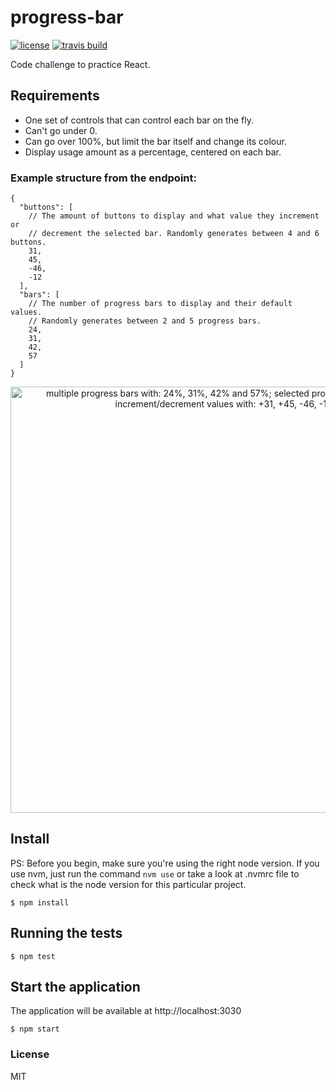 # progress-bar

[![license](https://img.shields.io/github/license/alabeduarte/progress-bars.svg)](https://spdx.org/licenses/MIT)
[![travis build](https://img.shields.io/travis/alabeduarte/progress-bars.svg)](https://travis-ci.org/alabeduarte/progress-bars)

Code challenge to practice React.

## Requirements

* One set of controls that can control each bar on the fly.
* Can't go under 0.
* Can go over 100%, but limit the bar itself and change its colour.
* Display usage amount as a percentage, centered on each bar.

### Example structure from the endpoint:

```
{
  "buttons": [
    // The amount of buttons to display and what value they increment or
    // decrement the selected bar. Randomly generates between 4 and 6 buttons.
    31,
    45,
    -46,
    -12
  ],
  "bars": [
    // The number of progress bars to display and their default values.
    // Randomly generates between 2 and 5 progress bars.
    24,
    31,
    42,
    57
  ]
}
```

<p align="center">
  <img width="682" alt="multiple progress bars with: 24%, 31%, 42% and 57%; selected progress bar; buttons to increment/decrement values with: +31, +45, -46, -12" src="https://user-images.githubusercontent.com/418269/27411815-9d10dfea-5733-11e7-8a4a-42ffebc67fab.png">
</p>

## Install

PS: Before you begin, make sure you're using the right node version.
If you use nvm, just run the command `nvm use` or take a look at .nvmrc file to
check what is the node version for this particular project.

```
$ npm install
```

## Running the tests

```
$ npm test
```

## Start the application

The application will be available at http://localhost:3030

```
$ npm start
```

### License

MIT
